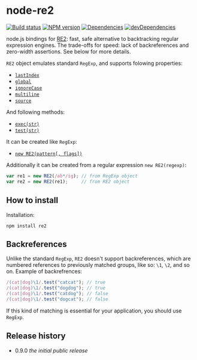 # node-re2

[![Build status][travis-image]][travis-url]
[![NPM version][npm-image]][npm-url]
[![Dependencies][deps-image]][deps-url]
[![devDependencies][dev-deps-image]][dev-deps-url]

node.js bindings for [RE2](https://code.google.com/p/re2/):
fast, safe alternative to backtracking regular expression engines. The trade-offs for speed: lack of backreferences
and zero-width assertions. See below for more details.

`RE2` object emulates standard `RegExp`, and supports folowing properties:

* [`lastIndex`](https://developer.mozilla.org/en-US/docs/Web/JavaScript/Reference/Global_Objects/RegExp/lastIndex)
* [`global`](https://developer.mozilla.org/en-US/docs/Web/JavaScript/Reference/Global_Objects/RegExp/global)
* [`ignoreCase`](https://developer.mozilla.org/en-US/docs/Web/JavaScript/Reference/Global_Objects/RegExp/ignoreCase)
* [`multiline`](https://developer.mozilla.org/en-US/docs/Web/JavaScript/Reference/Global_Objects/RegExp/multiline)
* [`source`](https://developer.mozilla.org/en-US/docs/Web/JavaScript/Reference/Global_Objects/RegExp/source)

And following methods:

* [`exec(str)`](https://developer.mozilla.org/en-US/docs/Web/JavaScript/Reference/Global_Objects/RegExp/exec)
* [`test(str)`](https://developer.mozilla.org/en-US/docs/Web/JavaScript/Reference/Global_Objects/RegExp/test)

It can be created like `RegExp`:

* [`new RE2(pattern[, flags])`](https://developer.mozilla.org/en-US/docs/Web/JavaScript/Reference/Global_Objects/RegExp)

Additionally it can be created from a regular expression `new RE2(regexp)`:

```js
var re1 = new RE2(/ab*/ig); // from RegExp object
var re2 = new RE2(re1);     // from RE2 object
```

## How to install

Installation:

```
npm install re2
```

## Backreferences

Unlike the standard `RegExp`, `RE2` doesn't support backreferences, which are numbered references to previously
matched groups, like so: `\1`, `\2`, and so on. Example of backrefrences:

```js
/(cat|dog)\1/.test("catcat"); // true
/(cat|dog)\1/.test("dogdog"); // true
/(cat|dog)\1/.test("catdog"); // false
/(cat|dog)\1/.test("dogcat"); // false
```

If this kind of matching is essential for your application, you should use `RegExp`.

## Release history

- 0.9.0 *the initial public release*


[npm-image]:      https://img.shields.io/npm/v/re2.svg?style=flat-square
[npm-url]:        https://npmjs.org/package/re2
[deps-image]:     https://img.shields.io/david/uhop/node-re2.svg
[deps-url]:       https://david-dm.org/uhop/node-re2
[dev-deps-image]: https://img.shields.io/david/dev/uhop/node-re2.svg
[dev-deps-url]:   https://david-dm.org/uhop/node-re2#info=devDependencies
[travis-image]:   https://img.shields.io/travis/uhop/node-re2.svg
[travis-url]:     https://travis-ci.org/uhop/node-re2
